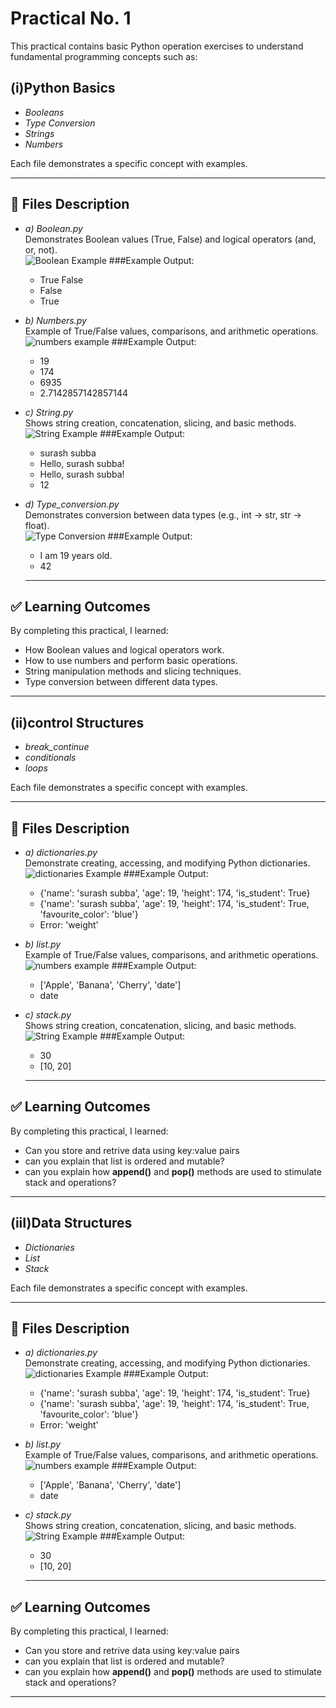 # Practical No. 1
This practical contains basic Python operation exercises to understand fundamental programming concepts such as:

## (i)Python Basics
- *Booleans*
- *Type Conversion*
- *Strings*
- *Numbers*

Each file demonstrates a specific concept with examples.

---

## 📂 Files Description

- *a) Boolean.py*  
  Demonstrates Boolean values (True, False) and logical operators (and, or, not).  
  ![Boolean Example](../Images/boolen.png)
  ###Example Output:
  - True False
  - False
  - True

- *b) Numbers.py*  
  Example of True/False values, comparisons, and arithmetic operations.  
  ![numbers example](../Images/numbers.png)
  ###Example Output:
  - 19
  - 174
  - 6935
  - 2.7142857142857144

- *c) String.py*  
  Shows string creation, concatenation, slicing, and basic methods.  
  ![String Example](../Images/string.png)
  ###Example Output:
  - surash subba
  - Hello, surash subba!
  - Hello, surash subba!
  - 12

- *d) Type_conversion.py*  
  Demonstrates conversion between data types (e.g., int → str, str → float).  
  ![Type Conversion](../Images/Type_conversion.png)
  ###Example Output:
  - I am 19 years old.
  - 42

  ---

## ✅ Learning Outcomes

By completing this practical, I learned:

- How Boolean values and logical operators work.  
- How to use numbers and perform basic operations.  
- String manipulation methods and slicing techniques.  
- Type conversion between different data types.    

---

## (ii)control Structures
- *break_continue*
- *conditionals*
- *loops*

Each file demonstrates a specific concept with examples.

---

## 📂 Files Description

- *a) dictionaries.py*  
  Demonstrate creating, accessing, and modifying Python dictionaries. 
  ![dictionaries Example](../Images/dic.png)
  ###Example Output:
  - {'name': 'surash subba', 'age': 19, 'height': 174, 'is_student': True}
  - {'name': 'surash subba', 'age': 19, 'height': 174, 'is_student': True, 'favourite_color': 'blue'}
  - Error: 'weight'

- *b) list.py*  
  Example of True/False values, comparisons, and arithmetic operations.  
  ![numbers example](../Images/list.png)
  ###Example Output:
  - ['Apple', 'Banana', 'Cherry', 'date']
  - date

- *c) stack.py*  
  Shows string creation, concatenation, slicing, and basic methods.  
  ![String Example](../Images/stack.png)
  ###Example Output:
  - 30
  - [10, 20]
  ---

## ✅ Learning Outcomes

By completing this practical, I learned:

- Can you store and retrive data using key:value pairs  
- can you explain that list is ordered and mutable?
- can you explain how **append()** and **pop()** methods are used to stimulate stack and operations?
---

## (iiI)Data Structures
- *Dictionaries*
- *List*
- *Stack*

Each file demonstrates a specific concept with examples.

---

## 📂 Files Description

- *a) dictionaries.py*  
  Demonstrate creating, accessing, and modifying Python dictionaries. 
  ![dictionaries Example](../Images/dic.png)
  ###Example Output:
  - {'name': 'surash subba', 'age': 19, 'height': 174, 'is_student': True}
  - {'name': 'surash subba', 'age': 19, 'height': 174, 'is_student': True, 'favourite_color': 'blue'}
  - Error: 'weight'

- *b) list.py*  
  Example of True/False values, comparisons, and arithmetic operations.  
  ![numbers example](../Images/list.png)
  ###Example Output:
  - ['Apple', 'Banana', 'Cherry', 'date']
  - date

- *c) stack.py*  
  Shows string creation, concatenation, slicing, and basic methods.  
  ![String Example](../Images/stack.png)
  ###Example Output:
  - 30
  - [10, 20]
  ---

## ✅ Learning Outcomes

By completing this practical, I learned:

- Can you store and retrive data using key:value pairs  
- can you explain that list is ordered and mutable?
- can you explain how **append()** and **pop()** methods are used to stimulate stack and operations?
---

